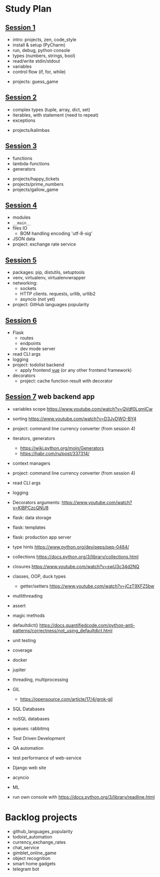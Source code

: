 # Study Plan

## [Session 1](sessions/1/)
- intro: projects, zen, code_style
- install & setup (PyCharm)
- run, debug, python console
- types (numbers, strings, bool)
- read/write stdin/stdout
- variables
- control flow (if, for, while)
+ projects: guess_game

## [Session 2](sessions/2/)
- complex types (tuple, array, dict, set)
- iterables, with statement (need to repeat)
- exceptions
+ projects/kalimbas

## [Session 3](sessions/3/)
- functions
- lambda-functions 
- generators 
+ projects/happy_tickets
+ projects/prime_numbers
+ projects/gallow_game

## [Session 4](sessions/4/)
- modules
- `__main__`
- files IO
  - BOM handling encoding 'utf-8-sig'
- JSON data
- project:  exchange rate service

## [Session 5](sessions/5/)
- packages: pip, distutils, setuptools
- venv, virtualenv, virtualenvwrapper 
- networking: 
  - sockets
  - HTTP clients. requests, urllib, urllib2
  - asyncio (not yet)
- project: GitHub languages popularity

## [Session 6](sessions/6/)
- Flask
  - routes
  - endpoints
  - dev mode server
- read CLI args
- logging
- project: todolist backend 
  - apply frontend [vue](https://ru.vuejs.org/v2/examples/todomvc.html) (or any other frontend framework)
- decorators
  - project: cache function result with decorator

## [Session 7](sessions/7/) web backend app

- variables scope https://www.youtube.com/watch?v=QVdf0LgmICw 
- sorting https://www.youtube.com/watch?v=D3JvDWO-BY4
- project: command line currency converter (from session 4)  

- iterators, generators 
  - https://wiki.python.org/moin/Generators
  - https://habr.com/ru/post/337314/
- context managers 
- project: command line currency converter (from session 4)  

- read CLI args
- logging

- Decorators arguments: https://www.youtube.com/watch?v=KlBPCzcQNU8
- flask: data storage
- flask: templates
- flask: production app server
- type hints https://www.python.org/dev/peps/pep-0484/

- collections https://docs.python.org/3/library/collections.html
- closures https://www.youtube.com/watch?v=swU3c34d2NQ
- classes, OOP, duck types
  - getter/setters https://www.youtube.com/watch?v=jCzT9XFZ5bw 
- mutlithreading
- assert
- magic methods
- defaultdict() https://docs.quantifiedcode.com/python-anti-patterns/correctness/not_using_defaultdict.html
- unit testing
- coverage
- docker
- jupiter
- threading, multiprocessing
- GIL 
  - https://opensource.com/article/17/4/grok-gil


- SQL Databases
- noSQL databases
- queues: rabbitmq

- Test Driven Development
- QA automation
- test performance of web-service
- Django web site

- acyncio
- ML

- run own console with https://docs.python.org/3/library/readline.html

# Backlog projects
+ github_languages_popularity
+ todoist_automation
+ currency_exchange_rates
+ chat_service
+ gimblet_online_game
+ object recognition
+ smart home gadgets
+ telegram bot
